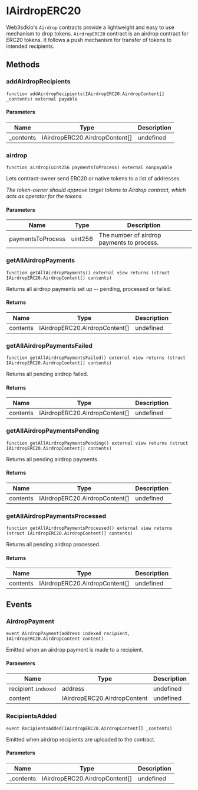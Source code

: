 # IAirdropERC20





Web3sdkio&#39;s `Airdrop` contracts provide a lightweight and easy to use mechanism  to drop tokens.  `AirdropERC20` contract is an airdrop contract for ERC20 tokens. It follows a  push mechanism for transfer of tokens to intended recipients.



## Methods

### addAirdropRecipients

```solidity
function addAirdropRecipients(IAirdropERC20.AirdropContent[] _contents) external payable
```





#### Parameters

| Name | Type | Description |
|---|---|---|
| _contents | IAirdropERC20.AirdropContent[] | undefined |

### airdrop

```solidity
function airdrop(uint256 paymentsToProcess) external nonpayable
```

Lets contract-owner send ERC20 or native tokens to a list of addresses.

*The token-owner should approve target tokens to Airdrop contract,                   which acts as operator for the tokens.*

#### Parameters

| Name | Type | Description |
|---|---|---|
| paymentsToProcess | uint256 | The number of airdrop payments to process. |

### getAllAirdropPayments

```solidity
function getAllAirdropPayments() external view returns (struct IAirdropERC20.AirdropContent[] contents)
```

Returns all airdrop payments set up -- pending, processed or failed.




#### Returns

| Name | Type | Description |
|---|---|---|
| contents | IAirdropERC20.AirdropContent[] | undefined |

### getAllAirdropPaymentsFailed

```solidity
function getAllAirdropPaymentsFailed() external view returns (struct IAirdropERC20.AirdropContent[] contents)
```

Returns all pending airdrop failed.




#### Returns

| Name | Type | Description |
|---|---|---|
| contents | IAirdropERC20.AirdropContent[] | undefined |

### getAllAirdropPaymentsPending

```solidity
function getAllAirdropPaymentsPending() external view returns (struct IAirdropERC20.AirdropContent[] contents)
```

Returns all pending airdrop payments.




#### Returns

| Name | Type | Description |
|---|---|---|
| contents | IAirdropERC20.AirdropContent[] | undefined |

### getAllAirdropPaymentsProcessed

```solidity
function getAllAirdropPaymentsProcessed() external view returns (struct IAirdropERC20.AirdropContent[] contents)
```

Returns all pending airdrop processed.




#### Returns

| Name | Type | Description |
|---|---|---|
| contents | IAirdropERC20.AirdropContent[] | undefined |



## Events

### AirdropPayment

```solidity
event AirdropPayment(address indexed recipient, IAirdropERC20.AirdropContent content)
```

Emitted when an airdrop payment is made to a recipient.



#### Parameters

| Name | Type | Description |
|---|---|---|
| recipient `indexed` | address | undefined |
| content  | IAirdropERC20.AirdropContent | undefined |

### RecipientsAdded

```solidity
event RecipientsAdded(IAirdropERC20.AirdropContent[] _contents)
```

Emitted when airdrop recipients are uploaded to the contract.



#### Parameters

| Name | Type | Description |
|---|---|---|
| _contents  | IAirdropERC20.AirdropContent[] | undefined |



